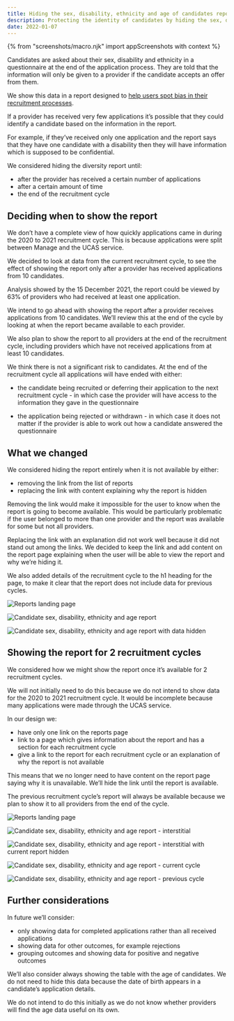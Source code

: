 ```yaml
---
title: Hiding the sex, disability, ethnicity and age of candidates report
description: Protecting the identity of candidates by hiding the sex, disability, ethnicity and age of candidates report until a provider has received applications from 10 candidates.
date: 2022-01-07
---
```

{% from "screenshots/macro.njk" import appScreenshots with context %}

Candidates are asked about their sex, disability and ethnicity in a questionnaire at the end of the application process. They are told that the information will only be given to a provider if the candidate accepts an offer from them.

We show this data in a report designed to [help users spot bias in their recruitment processes](/manage-teacher-training-applications/simplifying-how-we-help-users-spot-bias-in-their-recruitment-processes/).

If a provider has received very few applications it’s possible that they could identify a candidate based on the information in the report.

For example, if they’ve received only one application and the report says that they have one candidate with a disability then they will have information which is supposed to be confidential.

We considered hiding the diversity report until:

- after the provider has received a certain number of applications
- after a certain amount of time
- the end of the recruitment cycle

## Deciding when to show the report

We don’t have a complete view of how quickly applications came in during the 2020 to 2021 recruitment cycle. This is because applications were split between Manage and the UCAS service.

We decided to look at data from the current recruitment cycle, to see the effect of showing the report only after a provider has received applications from 10 candidates.

Analysis showed by the 15 December 2021, the report could be viewed by 63% of providers who had received at least one application.

We intend to go ahead with showing the report after a provider receives applications from 10 candidates. We’ll review this at the end of the cycle by looking at when the report became available to each provider.

We also plan to show the report to all providers at the end of the recruitment cycle, including providers which have not received applications from at least 10 candidates.

We think there is not a significant risk to candidates. At the end of the recruitment cycle all applications will have ended with either:

- the candidate being recruited or deferring their application to the next recruitment cycle - in which case the provider will have access to the information they gave in the questionnaire

- the application being rejected or withdrawn - in which case it does not matter if the provider is able to work out how a candidate answered the questionnaire

## What we changed

We considered hiding the report entirely when it is not available by either:

- removing the link from the list of reports
- replacing the link with content explaining why the report is hidden

Removing the link would make it impossible for the user to know when the report is going to become available. This would be particularly problematic if the user belonged to more than one provider and the report was available for some but not all providers.

Replacing the link with an explanation did not work well because it did not stand out among the links. We decided to keep the link and add content on the report page explaining when the user will be able to view the report and why we’re hiding it.

We also added details of the recruitment cycle to the h1 heading for the page, to make it clear that the report does not include data for previous cycles.

![Reports landing page](reports-landing-page.png "Reports landing page")

![Candidate sex, disability, ethnicity and age report](candidate-sex-disability-ethnicity-age-report.png "Candidate sex, disability, ethnicity and age report")

![Candidate sex, disability, ethnicity and age report with data hidden](candidate-sex-disability-ethnicity-age-report--data-hidden.png "Candidate sex, disability, ethnicity and age report with data hidden")

## Showing the report for 2 recruitment cycles

We considered how we might show the report once it’s available for 2 recruitment cycles.

We will not initially need to do this because we do not intend to show data for the 2020 to 2021 recruitment cycle. It would be incomplete because many applications were made through the UCAS service.

In our design we:

- have only one link on the reports page
- link to a page which gives information about the report and has a section for each recruitment cycle
- give a link to the report for each recruitment cycle or an explanation of why the report is not available

This means that we no longer need to have content on the report page saying why it is unavailable. We’ll hide the link until the report is available.

The previous recruitment cycle’s report will always be available because we plan to show it to all providers from the end of the cycle.

![Reports landing page](reports-landing-page.png "Reports landing page")

![Candidate sex, disability, ethnicity and age report - interstitial](candidate-sex-disability-ethnicity-age-report--interstitial.png "Candidate sex, disability, ethnicity and age report - interstitial")

![Candidate sex, disability, ethnicity and age report - interstitial with current report hidden](candidate-sex-disability-ethnicity-age-report--interstitial-report-hidden.png "Candidate sex, disability, ethnicity and age report - interstitial with current report hidden")

![Candidate sex, disability, ethnicity and age report - current cycle](candidate-sex-disability-ethnicity-age-report--current-cycle.png "Candidate sex, disability, ethnicity and age report - current cycle")

![Candidate sex, disability, ethnicity and age report - previous cycle](candidate-sex-disability-ethnicity-age-report--previous-cycle.png "Candidate sex, disability, ethnicity and age report - previous cycle")

## Further considerations

In future we’ll consider:

- only showing data for completed applications rather than all received applications
- showing data for other outcomes, for example rejections
- grouping outcomes and showing data for positive and negative outcomes

We’ll also consider always showing the table with the age of candidates. We do not need to hide this data because the date of birth appears in a candidate’s application details.

We do not intend to do this initially as we do not know whether providers will find the age data useful on its own.
